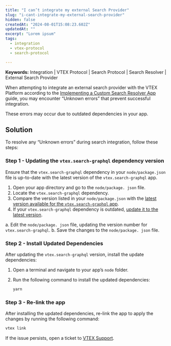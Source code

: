 ```yaml
---
title: "I can’t integrate my external Search Provider"
slug: "i-cant-integrate-my-external-search-provider"
hidden: false
createdAt: "2024-08-01T15:08:23.602Z"
updatedAt: ""
excerpt: "Lorem ipsum"
tags:
  - integration
  - vtex-protocol
  - search-protocol

---
```


**Keywords:** Integration | VTEX Protocol | Search Protocol | Search Resolver | External Search Provider

When attempting to integrate an external search provider with the VTEX Platform according to the [Implementing a Custom Search Resolver App](https://developers.vtex.com/docs/guides/external-search-provider-recipe) guide, you may encounter “Unknown errors” that prevent successful integration. 

These errors may occur due to outdated dependencies in your app.

## Solution

To resolve any “Unknown errors” during search integration, follow these steps:

### Step 1 - Updating the `vtex.search-graphql` dependency version

Ensure that the `vtex.search-graphql` dependency in your `node/package.json` file is up-to-date with the latest version of the `vtex.search-graphql` app.

1. Open your app directory and go to the `node/package. json` file.
2. Locate the `vtex.search-graphql` dependency.
3. Compare the version listed in your `node/package.json` with the [latest version available for the `vtex.search-graphql` app](https://github.com/vtex-apps/search-graphql/blob/master/manifest.json#L4).
4. If your `vtex.search-graphql` dependency is outdated, [update it to the latest version](#updating-the-dependency-version).

  a. Edit the `node/package. json` file, updating the version number for `vtex.search-graphql`.
  b. Save the changes to the `node/package. json` file.

### Step 2 - Install Updated Dependencies

After updating the `vtex.search-graphql` version, install the update dependencies:

1. Open a terminal and navigate to your app’s `node` folder.
2. Run the following command to install the updated dependencies:

   ```sh
   yarn
   ```

### Step 3 - Re-link the app

After installing the updated dependencies, re-link the app to apply the changes by running the following command:

```sh
vtex link
```

If the issue persists, open a ticket to [VTEX Support](https://help.vtex.com/support).
